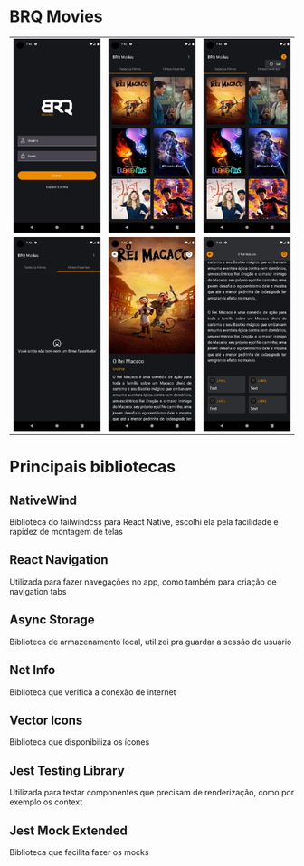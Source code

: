 # BRQ Movies

<table>
  <tr>
    <td><img src="/assets/images/login.png" alt="Drawing" style="width: 250px;" /></td>
    <td><img src="/assets/images/filmes.png" alt="Drawing" style="width: 250px;" /></td>
    <td><img src="/assets/images/filmes2.png" alt="Drawing" style="width: 250px;" /></td>
  </tr>
   <tr>
    <td><img src="/assets/images/favoritos.png" alt="Drawing" style="width: 250px;" /></td>
    <td><img src="/assets/images/detalhes.png" alt="Drawing" style="width: 250px;" /></td>
    <td><img src="/assets/images/detalhes2.png" alt="Drawing" style="width: 250px;" /></td>
  </tr>
</table>

# Principais bibliotecas

## NativeWind

Biblioteca do tailwindcss para React Native, escolhi ela pela facilidade e rapidez de montagem de telas

## React Navigation

Utilizada para fazer navegações no app, como também para criação de navigation tabs

## Async Storage

Biblioteca de armazenamento local, utilizei pra guardar a sessão do usuário

## Net Info

Biblioteca que verifica a conexão de internet

## Vector Icons

Biblioteca que disponibiliza os ícones

## Jest Testing Library

Utilizada para testar componentes que precisam de renderização, como por exemplo os context

## Jest Mock Extended

Biblioteca que facilita fazer os mocks
